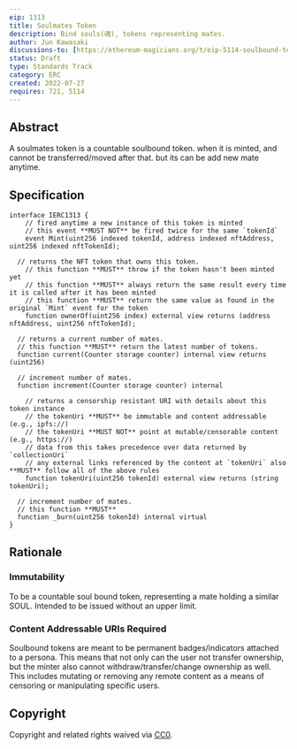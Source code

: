 ```yaml
---
eip: 1313
title: Soulmates Token
description: Bind souls(魂), tokens representing mates.
author: Jun Kawasaki
discussions-to: [https://ethereum-magicians.org/t/eip-5114-soulbound-token/9417](https://ethereum-magicians.org/t/eip-1313-soulmate-token/10132)
status: Draft
type: Standards Track
category: ERC
created: 2022-07-27
requires: 721, 5114
---
```


## Abstract

A soulmates token is a countable soulbound token. when it is minted, and cannot be transferred/moved after that. but its can be add new mate anytime.

## Specification
```solidity
interface IERC1313 {
	// fired anytime a new instance of this token is minted
	// this event **MUST NOT** be fired twice for the same `tokenId`
	event Mint(uint256 indexed tokenId, address indexed nftAddress, uint256 indexed nftTokenId);
	
  // returns the NFT token that owns this token.
	// this function **MUST** throw if the token hasn't been minted yet
	// this function **MUST** always return the same result every time it is called after it has been minted
	// this function **MUST** return the same value as found in the original `Mint` event for the token
	function ownerOf(uint256 index) external view returns (address nftAddress, uint256 nftTokenId);
  
  // returns a current number of mates.
  // this function **MUST** return the latest number of tokens.
  function current(Counter storage counter) internal view returns (uint256)
  
  // increment number of mates.
  function increment(Counter storage counter) internal
	
	// returns a censorship resistant URI with details about this token instance
	// the tokenUri **MUST** be immutable and content addressable (e.g., ipfs://)
	// the tokenUri **MUST NOT** point at mutable/censorable content (e.g., https://)
	// data from this takes precedence over data returned by `collectionUri`
	// any external links referenced by the content at `tokenUri` also **MUST** follow all of the above rules
	function tokenUri(uint256 tokenId) external view returns (string tokenUri);
  
  // increment number of mates.
  // this function **MUST** 
  function _burn(uint256 tokenId) internal virtual
}
```

## Rationale

### Immutability
To be a countable soul bound token, representing a mate holding a similar SOUL. Intended to be issued without an upper limit.

### Content Addressable URIs Required
Soulbound tokens are meant to be permanent badges/indicators attached to a persona.
This means that not only can the user not transfer ownership, but the minter also cannot withdraw/transfer/change ownership as well.
This includes mutating or removing any remote content as a means of censoring or manipulating specific users.

## Copyright
Copyright and related rights waived via [CC0](../LICENSE.md).
